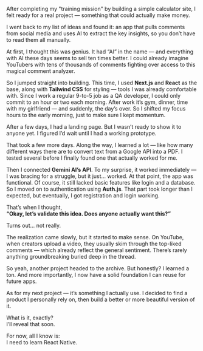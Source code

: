After completing my "training mission" by building a simple calculator site, I felt ready for a real project — something that could actually make money.

I went back to my list of ideas and found it: an app that pulls comments from social media and uses AI to extract the key insights, so you don’t have to read them all manually.

At first, I thought this was genius. It had “AI” in the name — and everything with AI these days seems to sell ten times better. I could already imagine YouTubers with tens of thousands of comments fighting over access to this magical comment analyzer.

So I jumped straight into building. This time, I used **Next.js** and **React** as the base, along with **Tailwind CSS** for styling — tools I was already comfortable with. Since I work a regular 9-to-5 job as a QA developer, I could only commit to an hour or two each morning. After work it’s gym, dinner, time with my girlfriend — and suddenly, the day’s over. So I shifted my focus hours to the early morning, just to make sure I kept momentum.

After a few days, I had a landing page. But I wasn’t ready to show it to anyone yet. I figured I’d wait until I had a working prototype.

That took a few more days. Along the way, I learned a lot — like how many different ways there are to convert text from a Google API into a PDF. I tested several before I finally found one that actually worked for me.

Then I connected **Gemini AI’s API**. To my surprise, it worked immediately — I was bracing for a struggle, but it just… worked. At that point, the app was functional. Of course, it still lacked basic features like login and a database. So I moved on to authentication using **Auth.js**. That part took longer than I expected, but eventually, I got registration and login working.

That’s when I thought,  
**“Okay, let’s validate this idea. Does anyone actually want this?”**

Turns out… not really.

The realization came slowly, but it started to make sense. On YouTube, when creators upload a video, they usually skim through the top-liked comments — which already reflect the general sentiment. There’s rarely anything groundbreaking buried deep in the thread.

So yeah, another project headed to the archive. But honestly? I learned a ton. And more importantly, I now have a solid foundation I can reuse for future apps.

As for my next project — it’s something I actually use. I decided to find a product I personally rely on, then build a better or more beautiful version of it.

What is it, exactly?  
I’ll reveal that soon.

For now, all I know is:  
I need to learn React Native.
